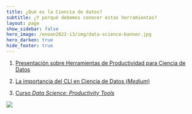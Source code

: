 ```yaml
---
title: ¿Qué es la Ciencia de datos?
subtitle: ¿Y porqué debemos conocer estas herramientas?
layout: page
show_sidebar: false
hero_image: /enoan2022-i3/img/data-science-banner.jpg
hero_darken: true
hide_footer: true
---
```



1. [Presentación sobre Herramientas de Productividad para Ciencia de Datos](https://github.com/mcd-unison/curso-hpcd/raw/main/intro/intro.html)

2. [La importancia del CLI en Ciencia de Datos (*Medium*)](https://towardsdatascience.com/should-you-pick-up-linux-skills-for-data-science-in-2021-9458736d156a)

3. [Curso *Data Science: Productivity Tools*](https://www.edx.org/course/data-science-productivity-tools)


![](https://enoan2022.eventos.cimat.mx/sites/enoan2022/files/logos-enoan2022-1.png)
